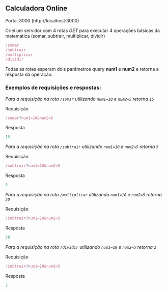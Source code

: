 
## Calculadora Online

Porta: 3000 (http://localhost:3000)

Criei um servidor com 4 rotas _GET_ para executar 4 operações básicas da matemática (somar, subtrair, multiplicar, dividir)

```javascript
/somar
/subtrair
/multiplicar
/dividir
```

Todas as rotas esperam dois parâmetros query **num1** e **num2** e retorna a resposta da operação.

### Exemplos de requisições e respostas:

_Para a requisição na rota `/somar` utilizando `num1=10` e `num2=5`  retorna `15`_

Requisição

```javascript
/somar?num1=10&num2=5
```

Resposta

```javascript
15
```

_Para a requisição na rota `/subtrair` utilizando `num1=10` e `num2=5` retorna `5`_

Requisição

```javascript
/subtrair?num1=10&num2=5
```

Resposta

```javascript
5
```

_Para a requisição na rota `/multiplicar` utilizando `num1=10` e `num2=5` retorna `50`_

Requisição

```javascript
/subtrair?num1=10&num2=5
```

Resposta

```javascript
50
```

_Para a requisição na rota `/dividir` utilizando `num1=10` e `num2=5` retorna `2`_

Requisição

```javascript
/subtrair?num1=10&num2=5
```

Resposta

```javascript
2
```
